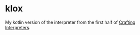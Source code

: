 # klox

My kotlin version of the interpreter from the first half of
[Crafting Interpreters](https://craftinginterpreters.com/).
